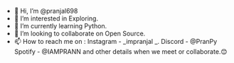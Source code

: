 - 👋 Hi, I’m @pranjal698
- 👀 I’m interested in Exploring.
- 🌱 I’m currently learning Python.
- 💞️ I’m looking to collaborate on Open Source.
- 📫 How to reach me on : 
        Instagram - _impranjal _.
        Discord - @PranPy
        Spotify - @IAMPRANN
        and other details when we meet or collaborate.😊

<!---
pranjal698/pranjal698 is a ✨ special ✨ repository because its `README.md` (this file) appears on your GitHub profile.
You can click the Preview link to take a look at your changes.
--->
